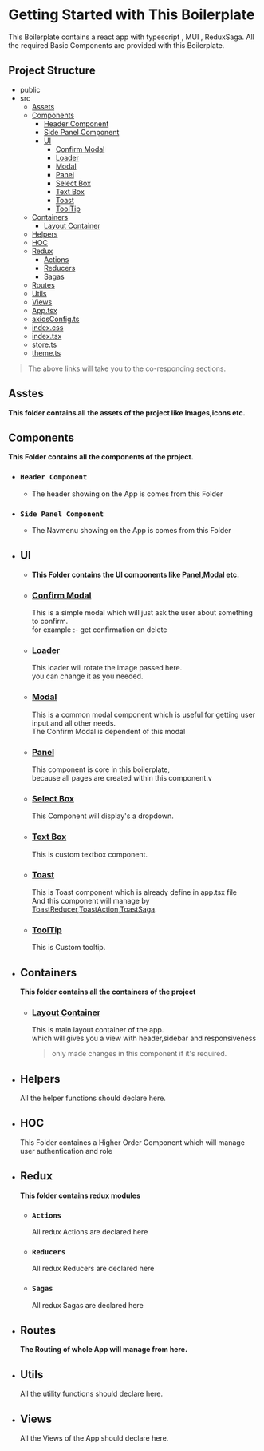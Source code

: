 # Getting Started with This Boilerplate

This Boilerplate contains a react app with typescript , MUI , ReduxSaga.
All the required Basic Components are provided with this Boilerplate.

## Project Structure

- public
- src
  - [Assets](#asstes)
  - [Components](#components)
    - [Header Component](#header-component)
    - [Side Panel Component](#side-panel-component)
    - [UI](#ui)
      - [Confirm Modal](#confirm-modal)
      - [Loader](#loader)
      - [Modal](#modal)
      - [Panel](#panel)
      - [Select Box](#select-box)
      - [Text Box](#text-box)
      - [Toast](#toast)
      - [ToolTip](#tooltip)
  - [Containers](#containers)
    - [Layout Container](#layout-container)
  - [Helpers](#helpers)
  - [HOC](#HOC)
  - [Redux](#Redux)
    - [Actions](#actions)
    - [Reducers](#reducers)
    - [Sagas](#sagas)
  - [Routes](#routes)
  - [Utils](#utils)
  - [Views](#views)
  - [App.tsx](src/App.tsx)
  - [axiosConfig.ts](src/axiosConfig.ts)
  - [index.css](src/index.css)
  - [index.tsx](src/index.tsx)
  - [store.ts](src/store.ts)
  - [theme.ts](src/theme.ts)

> The above links will take you to the co-responding sections.

## Asstes

**This folder contains all the assets of the project like Images,icons etc.**

## Components

**This Folder contains all the components of the project.**

- ### `Header Component`

  - The header showing on the App is comes from this Folder

- ### `Side Panel Component`

  - The Navmenu showing on the App is comes from this Folder

- ## UI

  - **This Folder contains the UI components like [Panel](#panel),[Modal](#modal) etc.**
  - ### [Confirm Modal](src/Components/UI/ConfirmModal/index.tsx)

    This is a simple modal which will just ask the user about something to confirm.\
    for example :- get confirmation on delete

  - ### [Loader](src/Components/UI/Loader/index.tsx)

    This loader will rotate the image passed here.\
    you can change it as you needed.

  - ### [Modal](src/Components/UI/Modal/index.tsx)

    This is a common modal component which is useful for getting user input and all other needs.\
    The Confirm Modal is dependent of this modal

  - ### [Panel](src/Components/UI/Panel/index.tsx)

    This component is core in this boilerplate,\
    because all pages are created within this component.v

  - ### [Select Box](src/Components/UI/SelectBox/index.tsx)

    This Component will display's a dropdown.

  - ### [Text Box](src/Components/UI/TextBox/index.tsx)

    This is custom textbox component.

  - ### [Toast](src/Components/UI/Toast/index.tsx)

    This is Toast component which is already define in app.tsx file\
    And this component will manage by [ToastReducer](src/Redux/Reducers/ToastReducer.ts),[ToastAction](src/Redux/Actions/ToastAction.ts),[ToastSaga](src/Redux/Sagas/ToastSaga.ts).

  - ### [ToolTip](src/Components/UI/ToolTip/index.tsx)

    This is Custom tooltip.

- ## Containers

  **This folder contains all the containers of the project**

  - ### [Layout Container](src/Containers/LayoutContainer/index.tsx)
    This is main layout container of the app.\
    which will gives you a view with header,sidebar and responsiveness
    > only made changes in this component if it's required.

- ## Helpers

  All the helper functions should declare here.

- ## HOC

  This Folder containes a Higher Order Component which will manage user authentication and role

- ## Redux

  **This folder contains redux modules**

  - ### `Actions`
    All redux Actions are declared here
  - ### `Reducers`
    All redux Reducers are declared here
  - ### `Sagas`
    All redux Sagas are declared here

- ## Routes

  **The Routing of whole App will manage from here.**

- ## Utils

  All the utility functions should declare here.

- ## Views

  All the Views of the App should declare here.
